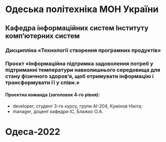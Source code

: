 # Одеська політехніка МОН України
## Кафедра інформаційних систем Інституту комп’ютерних систем 
### Дисципліна «Технології створення програмних продуктів» 
### Проєкт «Інформаційна підтримка задоволення потреб у підтриманні температури навколишнього середовища для стану фізичного здоров’я, щоб отримувати інформацію і трансформувати її у співи.» 
#### Проєктна команда (заголовок 4-го рівня):
<ul>
    <li>developer, студент 3-го курсу, групи АІ-204, Кумінов Нікіта;</li>
    <li>manager, доцент кафедри ІС, Блажко О.А.</li>
</ul>

# Одеса-2022
